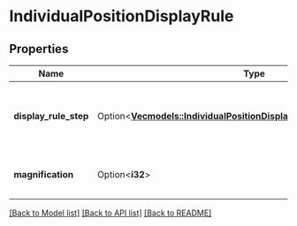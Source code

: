 # IndividualPositionDisplayRule

## Properties

Name | Type | Description | Notes
------------ | ------------- | ------------- | -------------
**display_rule_step** | Option<[**Vec<models::IndividualPositionDisplayRuleDisplayRuleStepInner>**](individualPosition_displayRule_displayRuleStep_inner.md)> | Array containing objects corresponding to display rule increments. | [optional]
**magnification** | Option<**i32**> | Magnifier applied to pricing, if applicable. | [optional]

[[Back to Model list]](../README.md#documentation-for-models) [[Back to API list]](../README.md#documentation-for-api-endpoints) [[Back to README]](../README.md)
